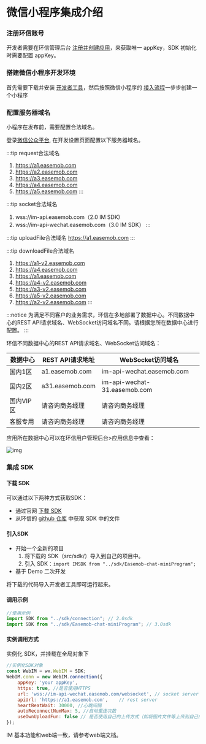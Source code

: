 # 微信小程序集成介绍

<Toc />

### 注册环信账号

开发者需要在环信管理后台 [注册并创建应用](https://docs-im.easemob.com/im/quickstart/guide/experience#注册并创建应用)，来获取唯一 appKey，SDK 初始化时需要配置 appKey。

### 搭建微信小程序开发环境

首先需要下载并安装 [开发者工具](https://developers.weixin.qq.com/miniprogram/dev/devtools/download.html)，然后按照微信小程序的 [接入流程](https://developers.weixin.qq.com/miniprogram/dev/framework/quickstart/getstart.html#%E7%94%B3%E8%AF%B7%E5%B8%90%E5%8F%B7)一步步创建一个小程序

### 配置服务器域名

小程序在发布前，需要配置合法域名。

登录[微信公众平台](https://mp.weixin.qq.com/), 在开发设置页面配置以下服务器域名。


:::tip request合法域名
1. https://a1.easemob.com
2. https://a2.easemob.com
3. https://a3.easemob.com
4. https://a4.easemob.com
5. https://a5.easemob.com
:::

:::tip socket合法域名
1. wss://im-api.easemob.com（2.0 IM SDK)
2. wss://im-api-wechat.easemob.com（3.0 IM SDK）
:::

:::tip uploadFile合法域名
https://a1.easemob.com
:::

:::tip downloadFile合法域名
1. https://a1-v2.easemob.com
2. https://a4.easemob.com
3. https://a1.easemob.com
4. https://a4-v2.easemob.com
5. https://a3-v2.easemob.com
6. https://a5-v2.easemob.com
7. https://a2-v2.easemob.com
:::

:::notice
为满足不同客户的业务需求，环信在多地部署了数据中心。不同数据中心的REST API请求域名、WebSocket访问域名不同。请根据您所在数据中心进行配置。
:::

环信不同数据中心的REST API请求域名、WebSocket访问域名：

| 数据中心  | REST API请求地址 | WebSocket访问域名            |
| --------- | ---------------- | ---------------------------- |
| 国内1区   | a1.easemob.com   | im-api-wechat.easemob.com    |
| 国内2区   | a31.easemob.com  | im-api-wechat-31.easemob.com |
| 国内VIP区 | 请咨询商务经理   | 请咨询商务经理               |
| 客服专用  | 请咨询商务经理   | 请咨询商务经理               |

应用所在数据中心可以在环信用户管理后台>应用信息中查看：

![img](@static/images/applet/console.jpeg)

### 集成 SDK

#### 下载 SDK

可以通过以下两种方式获取SDK：

- 通过官网 [下载 SDK](http://www.easemob.com/download/im)
- 从环信的 [github 仓库](https://github.com/easemob/webim-weixin-xcx/tree/master/src/sdk) 中获取 SDK 中的文件

#### 引入SDK

- 开始一个全新的项目
    1. 将下载的 SDK（src/sdk/）导入到自己的项目中。
    2. 引入 SDK：`import IMSDK from "../sdk/Easemob-chat-miniProgram";`
- 基于 Demo 二次开发

将下载的代码导入开发者工具即可运行起来。

#### 调用示例

```javascript
//使用示例
import SDK from "../sdk/connection"; // 2.0sdk
import SDK from "../sdk/Easemob-chat-miniProgram"; // 3.0sdk
```

#### 实例调用方式

实例化 SDK，并挂载在全局对象下

```javascript
//实例化SDK对象
const WebIM = wx.WebIM = SDK;
WebIM.conn = new WebIM.connection({
    appKey: 'your appKey',
    https: true, //是否使用HTTPS 
    url: 'wss://im-api-wechat.easemob.com/websocket', // socket server (3.0 SDK)
    apiUrl: 'https://a1.easemob.com',    // rest server
    heartBeatWait: 30000, //心跳间隔
    autoReconnectNumMax: 5, //自动重连次数
    useOwnUploadFun: false // 是否使用自己的上传方式（如将图片文件等上传到自己的服务器，构建消息时只传url）
});
```

IM 基本功能和web端一致，请参考web端文档。